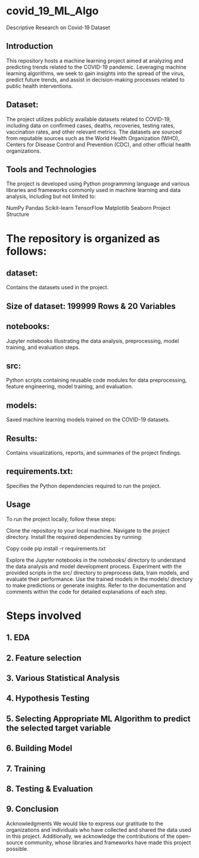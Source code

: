 # covid_19_ML_Algo
Descriptive Research on Covid-19 Dataset


## Introduction

This repository hosts a machine learning project aimed at analyzing and predicting trends related to the COVID-19 pandemic. Leveraging machine learning algorithms, we seek to gain insights into the spread of the virus, predict future trends, and assist in decision-making processes related to public health interventions.



## Dataset: 
The project utilizes publicly available datasets related to COVID-19, including data on confirmed cases, deaths, recoveries, testing rates, vaccination rates, and other relevant metrics. The datasets are sourced from reputable sources such as the World Health Organization (WHO), Centers for Disease Control and Prevention (CDC), and other official health organizations.


## Tools and Technologies
The project is developed using Python programming language and various libraries and frameworks commonly used in machine learning and data analysis, including but not limited to:


NumPy
Pandas
Scikit-learn
TensorFlow
Matplotlib
Seaborn
Project Structure


# The repository is organized as follows:

## dataset: 

Contains the datasets used in the project.

## Size of dataset: 199999 Rows & 20 Variables

## notebooks: 

Jupyter notebooks illustrating the data analysis, preprocessing, model training, and evaluation steps.

## src: 

Python scripts containing reusable code modules for data preprocessing, feature engineering, model training, and evaluation.

## models: 

Saved machine learning models trained on the COVID-19 datasets.

## Results: 

Contains visualizations, reports, and summaries of the project findings.

## requirements.txt: 

Specifies the Python dependencies required to run the project.


## Usage

To run the project locally, follow these steps:

Clone the repository to your local machine.
Navigate to the project directory.
Install the required dependencies by running:

Copy code
pip install -r requirements.txt


Explore the Jupyter notebooks in the notebooks/ directory to understand the data analysis and model development process.
Experiment with the provided scripts in the src/ directory to preprocess data, train models, and evaluate their performance.
Use the trained models in the models/ directory to make predictions or generate insights.
Refer to the documentation and comments within the code for detailed explanations of each step.

# Steps involved
## 1. EDA

## 2. Feature selection

## 3. Various Statistical Analysis

## 4. Hypothesis Testing

## 5. Selecting Appropriate ML Algorithm to predict the selected target variable

## 6. Building Model

## 7. Training

## 8. Testing & Evaluation

## 9. Conclusion

Acknowledgments
We would like to express our gratitude to the organizations and individuals who have collected and shared the data used in this project. Additionally, we acknowledge the contributions of the open-source community, whose libraries and frameworks have made this project possible.

